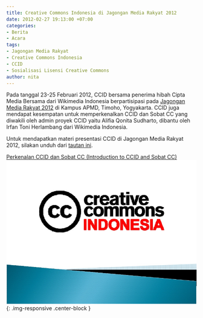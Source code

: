 ```yaml
---
title: Creative Commons Indonesia di Jagongan Media Rakyat 2012
date: 2012-02-27 19:13:00 +07:00
categories:
- Berita
- Acara
tags:
- Jagongan Media Rakyat
- Creative Commons Indonesia
- CCID
- Sosialisasi Lisensi Creative Commons
author: nita
---
```


Pada tanggal 23-25 Februari 2012, CCID bersama penerima hibah Cipta Media Bersama dari Wikimedia Indonesia berpartisipasi pada [Jagongan Media Rakyat 2012](http://jmr2012.combine.or.id/) di Kampus APMD, Timoho, Yogyakarta. CCID juga mendapat kesempatan untuk memperkenalkan CCID dan Sobat CC yang diwakili oleh admin proyek CCID yaitu Alifia Qonita Sudharto, dibantu oleh Irfan Toni Herlambang dari Wikimedia Indonesia.

Untuk mendapatkan materi presentasi CCID di Jagongan Media Rakyat 2012, silakan unduh dari [tautan ini](http://www.scribd.com/doc/82914399/Perkenalan-CCID-dan-Sobat-CC).

[Perkenalan CCID dan Sobat CC (Introduction to CCID and Sobat CC)](http://www.scribd.com/doc/82914399/Perkenalan-CCID-dan-Sobat-CC)
![1-4c9b959f33.jpg](/uploads/1-4c9b959f33.jpg){: .img-responsive .center-block }